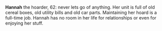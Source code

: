**Hannah** the hoarder, 62: never lets go of anything.
Her unit is full of old cereal boxes, old utility bills and old car parts.
Maintaining her hoard is a full-time job.
Hannah has no room in her life for relationships or even for enjoying her stuff.

<!--
Harry is like a living Mad Tea Party from Alice in Wonderland.
Every time his unit gets full, he moves to a larger one.
Having to leave this facility is an excuse for Harry to rent bigger unit somewhere else.
-->


